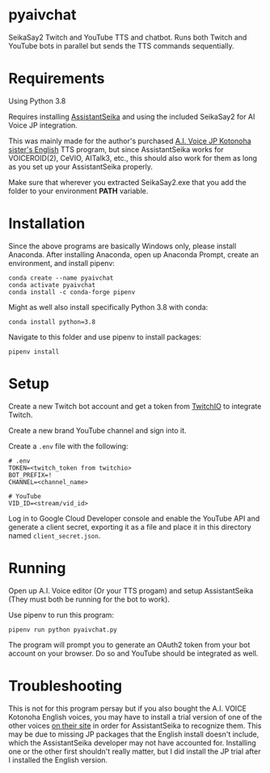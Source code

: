 # pyaivchat
SeikaSay2 Twitch and YouTube TTS and chatbot. Runs both Twitch and YouTube bots in
parallel but sends the TTS commands sequentially.

# Requirements
Using Python 3.8

Requires installing [AssistantSeika](https://hgotoh.jp/wiki/doku.php/documents/voiceroid/assistantseika/assistantseika-001a)
and using the included SeikaSay2 for AI Voice JP integration.

This was mainly made for the author's purchased [A.I. Voice JP Kotonoha sister's English](https://aivoice.jp/kotonoha/en/)
TTS program, but since AssistantSeika works for VOICEROID(2), CeVIO, AITalk3, etc., this should also work for them
as long as you set up your AssistantSeika properly.

Make sure that wherever you extracted SeikaSay2.exe that you add the folder to your
environment **PATH** variable.

# Installation

Since the above programs are basically Windows only, please install Anaconda. 
After installing Anaconda, open up Anaconda Prompt, create an environment, and install pipenv:
```
conda create --name pyaivchat
conda activate pyaivchat
conda install -c conda-forge pipenv
```

Might as well also install specifically Python 3.8 with conda:
```
conda install python=3.8
```

Navigate to this folder and use pipenv to install packages:

```
pipenv install
```

# Setup

Create a new Twitch bot account and get a token from [TwitchIO](https://github.com/TwitchIO/TwitchIO) to integrate Twitch.

Create a new brand YouTube channel and sign into it.

Create a `.env` file with the following:

```
# .env
TOKEN=<twitch_token from twitchio>
BOT_PREFIX=!
CHANNEL=<channel_name>

# YouTube
VID_ID=<stream/vid_id>
```

Log in to Google Cloud Developer console and enable the YouTube API and 
generate a client secret, exporting it as a file and place it in this directory named `client_secret.json`.

# Running

Open up A.I. Voice editor (Or your TTS progam) and setup AssistantSeika
(They must both be running for the bot to work).

Use pipenv to run this program:

```
pipenv run python pyaivchat.py
```

The program will prompt you to generate an OAuth2 token from your bot account on your browser. Do so and YouTube should be integrated as well.

# Troubleshooting

This is not for this program persay but if you also bought the A.I. VOICE Kotonoha English voices, you
may have to install a trial version of one of the other voices [on their site](https://aivoice.jp/member/downloads/trial) in order for
AssistantSeika to recognize them. This may be due to missing JP packages that the English
install doesn't include, which the AssistantSeika developer may not have accounted for. Installing one or the other first
shouldn't really matter, but I did install the JP trial after I installed the English version.
